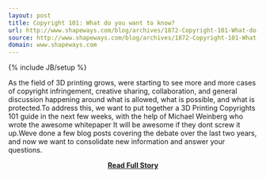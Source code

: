 ```yaml
---
layout: post
title: Copyright 101: What do you want to know?
url: http://www.shapeways.com/blog/archives/1872-Copyright-101-What-do-you-want-to-know.html
source: http://www.shapeways.com/blog/archives/1872-Copyright-101-What-do-you-want-to-know.html
domain: www.shapeways.com
---
```

{% include JB/setup %}<p>As the field of 3D printing grows, were starting to see more and more cases of copyright infringement, creative sharing, collaboration, and general discussion happening around what is allowed, what is possible, and what is protected.To address this, we want to put together a 3D Printing Copyrights 101 guide in the next few weeks, with the help of Michael Weinberg who wrote the awesome whitepaper It will be awesome if they dont screw it up.Weve done a few blog posts covering the debate over the last two years, and now we want to consolidate new information and answer your questions.</p>
<center><p><a href="http://www.shapeways.com/blog/archives/1872-Copyright-101-What-do-you-want-to-know.html" style='padding:25px; font-sze:18px; font-weight: bold;'>Read Full Story</a></p></center>
